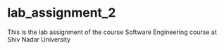 # lab_assignment_2
This is the lab assignment of the course Software Engineering course at Shiv Nadar University
